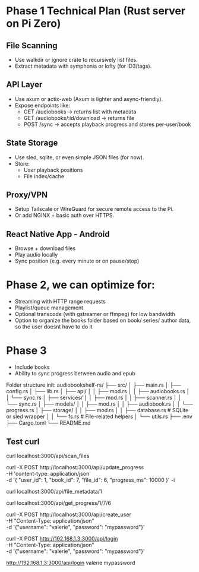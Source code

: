 # Phase 1 Technical Plan (Rust server on Pi Zero)
## File Scanning
- Use walkdir or ignore crate to recursively list files.
- Extract metadata with symphonia or lofty (for ID3/tags).

## API Layer
- Use axum or actix-web (Axum is lighter and async-friendly).
- Expose endpoints like:
    - GET /audiobooks → returns list with metadata
    - GET /audiobooks/:id/download → returns file
    - POST /sync → accepts playback progress and stores per-user/book

## State Storage
- Use sled, sqlite, or even simple JSON files (for now).
- Store:
    - User playback positions
    - File index/cache

## Proxy/VPN
- Setup Tailscale or WireGuard for secure remote access to the Pi.
- Or add NGINX + basic auth over HTTPS.

## React Native App - Android
- Browse + download files
- Play audio locally
- Sync position (e.g. every minute or on pause/stop)


# Phase 2, we can optimize for:
- Streaming with HTTP range requests
- Playlist/queue management
- Optional transcode (with gstreamer or ffmpeg) for low bandwidth
- Option to organize the books folder based on book/ series/ author data, so the user doesnt have to do it

# Phase 3
- Include books
- Ability to sync progress between audio and epub

Folder structure init:
audiobookshelf-rs/
├── src/
│   ├── main.rs
│   ├── config.rs
│   ├── lib.rs
│   ├── api/
│   │   ├── mod.rs
│   │   ├── audiobooks.rs
│   │   └── sync.rs
│   ├── services/
│   │   ├── mod.rs
│   │   ├── scanner.rs
│   │   └── sync.rs
│   ├── models/
│   │   ├── mod.rs
│   │   ├── audiobook.rs
│   │   └── progress.rs
│   ├── storage/
│   │   ├── mod.rs
│   │   ├── database.rs     # SQLite or sled wrapper
│   │   └── fs.rs           # File-related helpers
│   └── utils.rs
├── .env
├── Cargo.toml
└── README.md


## Test curl
curl localhost:3000/api/scan_files

curl -X POST http://localhost:3000/api/update_progress \
  -H 'content-type: application/json' \
  -d '{
    "user_id": 1,
    "book_id": 7,
    "file_id": 6,
    "progress_ms": 10000
  }' -i

curl localhost:3000/api/file_metadata/1

curl localhost:3000/api/get_progress/1/7/6

curl -X POST http://localhost:3000/api/create_user \
  -H "Content-Type: application/json" \
  -d '{"username": "valerie", "password": "mypassword"}'

  curl -X POST http://192.168.1.3:3000/api/login \
  -H "Content-Type: application/json" \
  -d '{"username": "valerie", "password": "mypassword"}'

http://192.168.1.3:3000/api/login valerie mypassword